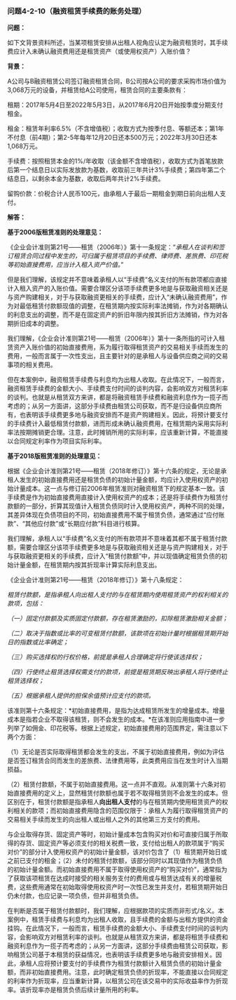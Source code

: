 ### 问题4-2-10（融资租赁手续费的账务处理）

**问题：**

如下文背景资料所述，当某项租赁安排从出租人视角应认定为融资租赁时，其手续费应计入未确认融资费用还是租赁资产（或使用权资产）入账价值？

**背景：**

A公司与B融资租赁公司签订融资租赁合同，B公司按A公司的要求采购市场价值为3,068万元的设备，并租赁给A公司使用，租赁合同的主要条款有：

租期：2017年5月4日至2022年5月3日，从2017年6月20日开始按季度分期支付租金。

租金：租赁年利率6.5%（不含增值税）；收取方式为按季付息、等额还本；第1年不付息（前4期）；第2-5年每年12月20日还本500万元；2022年3月30日还本1,068万元。

手续费：按照租赁本金的1%/年收取（该金额不含增值税），收取方式为首笔放款后第一个结息日以实际发放款为基数，收取前三年共计3%手续费；第四年第二个结息日，以剩余本金为基数，收取后两年共计2%手续费。

留购价款：价税合计人民币100元，由承租人于最后一期租金到期日前向出租人支付。

**解答：**

**基于2006版租赁准则的处理意见：**

《企业会计准则第21号——租赁（2006年）》第十一条规定：“*承租人在谈判和签订租赁合同过程中发生的，可归属于租赁项目的手续费、律师费、差旅费、印花税等初始直接费用，应当计入租入资产价值。*”

但是我们理解，该规定并不意味着承租人以“手续费”名义支付的所有款项都应直接计入租入资产的入账价值。需要合理区分该项手续费更多地是与获取融资相关还是与资产购建相关，对于与获取融资更相关的手续费，应计入“未确认融资费用”，作为对最低租赁付款额现值的调整，在租赁期内按实际利率法摊销，作为对各期确认的利息支出的调整，而不是在固定资产的折旧年限内按其折旧方法摊销，作为对各期折旧成本的调整。

我们理解，《企业会计准则第21号——租赁（2006年）》第十一条所指的可计入租赁资产入账价值的初始直接费用，系为履行取得租赁资产的交易相关手续而发生的费用，一般而言属于一次性支出，且主要针对的是承租人与设备供应商之间的交易事项的相关费用。

但在本案例中，融资租赁手续费与利息均为出租人收取。在此情况下，一般而言，融资租赁手续费的金额大小、手续费支付时间的谈判内容，会影响双方对租赁利率的谈判。也就是从租赁双方来讲，都是将融资租赁手续费和融资利息作为一揽子而考虑的；从另一方面讲，这部分手续费由租赁公司获取，而不是归设备供应商所有，也表明该手续费更多地与融资安排而不是资产购建相关。因此，将预计要支付的手续费计入最低租赁付款额，进而形成未确认融资费用，在租赁期内采用实际利率法按期摊销更合理。注意，此时摊销所用的实际利率，应该重新计算，不能直接以合同规定利率作为项目实际利率。

**基于2018版租赁准则的处理意见：**

根据《企业会计准则第21号——租赁（2018年修订）》第十六条的规定，无论是承租人发生的初始直接费用还是租赁负债的初始计量金额，均应计入使用权资产的初始计量成本。这一点与修订前2006年租赁准则对融资租赁下的规定基本一致。该手续费是作为初始直接费用直接计入使用权资产的成本；还是将手续费作为租赁付款额的一部分，折算其现值计入租赁负债同时计入使用权资产，两种不同的处理，其差异体现在负债项目的不同，初始直接费用不属于租赁负债，通常通过“应付账款”、“其他应付款”或“长期应付款”科目进行核算。

我们理解，承租人以“手续费”名义支付的所有款项并不意味着其都不属于租赁付款额，需要合理区分该项手续费更多地是与获取融资相关还是与资产购建相关，对于与获取融资更相关的手续费，应计入“租赁付款额”中，并以现值确定租赁负债的初始计量金额，在租赁期内按其折现率计算实际利息支出。

《企业会计准则第21号——租赁（2018年修订）》第十八条规定：

*租赁付款额，是指承租人向出租人支付的与在租赁期内使用租赁资产的权利相关的款项，包括：*

*（一）固定付款额及实质固定付款额，存在租赁激励的，扣除租赁激励相关金额；*

*（二）取决于指数或比率的可变租赁付款额，该款项在初始计量时根据租赁期开始日的指数或比率确定；*

*（三）购买选择权的行权价格，前提是承租人合理确定将行使该选择权；*

*（四）行使终止租赁选择权需支付的款项，前提是租赁期反映出承租人将行使终止租赁选择权；*

*（五）根据承租人提供的担保余值预计应支付的款项。*

该准则第十六条规定：*初始直接费用，是指为达成租赁所发生的增量成本。增量成本是指若企业不取得该租赁，则不会发生的成本。*在该准则应用指南中进一步列举了如佣金、印花税等。根据上述规定，初始直接费用的范围界定，需注意以下两个方面：

（1）无论是否实际取得租赁都会发生的支出，不属于初始直接费用，例如为评估是否签订租赁合同而发生的差旅费、法律费用等，此类费用应当在发生时计入当期损益。

（2）租赁付款额，不属于初始直接费用。这一点并不直观。从准则第十六条对初始直接费用的定义上，显然租赁付款额也属于若不取得租赁则不会发生的成本。但区别在于，租赁付款额是指承租人**向出租人支付**的与在租赁期内使用租赁资产的权利相关的款项；而初始直接费用隐含的范围仅限于：承租人为履行取得租赁资产的交易相关手续而发生的向出租人或出租人之外的其他第三方支付的费用。

与企业取得存货、固定资产等时，初始计量成本包含购买对价和可直接归属于所取得的存货、固定资产等必须支付的相关税费一致，支付给出租人的款项属于“购买对价”的部分计入使用权资产的初始计量金额，该对价包含了（1）租赁期开始日或之前已支付的租金；（2）未付的租赁付款额，该部分同时以其现值作为租赁负债的初始计量金额。而初始直接费用不属于取得使用权资产的“购买对价”，通常指为了获取该项租赁在达成时接受的相关服务支付的费用或与租赁达成有关的增量税费，这些费用通常在初始取得使用权资产时一次性已发生并支付，若租赁期开始日仍未付款，也应记录一项负债，但并非租赁负债。

在判断是否属于租赁付款额时，我们理解，应根据款项的实质而非形式/名义。本案例中，租赁手续费与利息均为出租人收取，且手续费的金额与出租方提供的资金挂钩。在此情况下，一般而言，租赁手续费的金额大小、手续费支付时间的谈判内容，会影响双方对租赁利率的谈判。也就是从租赁双方来讲，都是将租赁手续费和融资利息作为一揽子而考虑的；从另一方面讲，这部分手续费由租赁公司获取，影响租赁公司基于本租赁的获益情况，也表明该手续费更多地与融资安排相关。因此，承租人应将预计要支付的手续费作为租赁付款额计入租赁负债的初始计量金额，而非初始直接费用。注意，此时确定租赁负债的折现率，不能直接以合同规定的利率作为折现率，应当重新计算，以租赁公司在该交易中的实际收益率作为折现率。该折现率亦是租赁负债后续计量所用的利率。